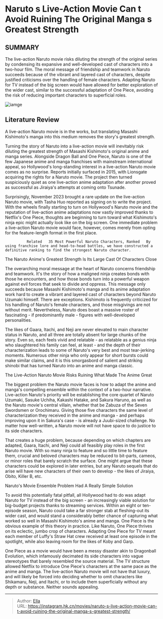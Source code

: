 # Naruto s Live-Action Movie Can t Avoid Ruining The Original Manga s Greatest Strength


## SUMMARY 



  The live-action Naruto movie risks diluting the strength of the original series by condensing its expansive and well-developed cast of characters into a two-hour film.   The moral message of friendship and teamwork in Naruto succeeds because of the vibrant and layered cast of characters, despite justified criticisms over the handling of female characters.   Adapting Naruto for TV instead of the big screen would have allowed for better exploration of the wider cast, similar to the successful adaptation of One Piece, avoiding the risk of reducing important characters to superficial roles.  

![iamge](https://static1.srcdn.com/wordpress/wp-content/uploads/2023/12/naruto-and-the-konoha-11-in-naruto.jpg)

## Literature Review
A live-action Naruto movie is in the works, but translating Masashi Kishimoto&#39;s manga into this medium removes the story&#39;s greatest strength.




Turning the story of Naruto into a live-action movie will inevitably risk diluting the greatest strength of Masashi Kishimoto&#39;s original anime and manga series. Alongside Dragon Ball and One Piece, Naruto is one of the few Japanese anime and manga franchises with mainstream international appeal, so Hollywood&#39;s long-standing interest in a live-action Naruto movie comes as no surprise. Reports initially surfaced in 2015, with Lionsgate acquiring the rights for a Naruto movie. The project then turned suspiciously quiet as one live-action anime adaptation after another proved as successful as Jiraiya&#39;s attempts at coming onto Tsunade.




Surprisingly, November 2023 brought a rare update on the live-action Naruto movie, with Tasha Huo reported as signing on to write the project. With the wheels finally starting to turn on Hollywood&#39;s Naruto movie and the reputation of live-action anime adaptations now vastly improved thanks to Netflix&#39;s One Piece, thoughts are beginning to turn toward what Kishimoto&#39;s ninja epic might actually look like on the big screen. One immediate problem a live-action Naruto movie would face, however, comes merely from opting for the feature-length format in the first place.

              Related   35 Most Powerful Naruto Characters, Ranked   By using franchise lore and head-to-head battles, we have constructed a definitive ranking to find the strongest Naruto character.    


 The Naruto Anime&#39;s Greatest Strength Is Its Large Cast Of Characters 
   Close     




The overarching moral message at the heart of Naruto concerns friendship and teamwork. It&#39;s the story of how a maligned ninja creates bonds with those he encounters, and how those bonds turn into a powerful weapon against evil forces that seek to divide and oppress. This message only succeeds because Masashi Kishimoto&#39;s manga and its anime adaptation work hard to create a vibrant and layered cast of characters beyond Naruto Uzumaki himself. There are exceptions. Kishimoto is frequently criticized for his handling of Naruto&#39;s female characters, and those misgivings are not without merit. Nevertheless, Naruto does boast a massive roster of fascinating - if predominantly male - figures with well-developed personalities.

The likes of Gaara, Itachi, and Neji are never elevated to main character status in Naruto, and all three are totally absent for large chunks of the story. Even so, each feels vivid and relatable - as relatable as a genius ninja who slaughtered his family can feel, at least - and the depth of their characterization leads to some of Naruto&#39;s very best and most tear-jerking moments. Numerous other ninja who only appear for short bursts could make similar claims, and it is this smorgasbord of salient and striking shinobi that has turned Naruto into an anime and manga classic.






 The Live-Action Naruto Movie Risks Ruining What Made The Anime Great 
          

The biggest problem the Naruto movie faces is how to adapt the anime and manga&#39;s compelling ensemble within the context of a two-hour narrative. Live-action Naruto&#39;s priority will be establishing the core quartet of Naruto Uzumaki, Sasuke Uchiha, Kakashi Hatake, and Sakura Haruno, as well as the Naruto movie&#39;s central villain, whether that be Zabuza of the Seven Swordsmen or Orochimaru. Giving those five characters the same level of characterization they received in the anime and manga - and perhaps improving upon it in Sakura&#39;s case - is already a Juubi-sized challenge. No matter how well-written, a Naruto movie will not have space to do justice to its side characters.

That creates a huge problem, because depending on which chapters are adapted, Gaara, Itachi, and Neji could all feasibly play roles in the first Naruto movie. With so many ninja to feature and so little time to feature them, crucial and beloved characters may be reduced to bit-parts, cameos, or minor roles that barely scratch the surface. One might argue that these characters could be explored in later entries, but any Naruto sequels that do arise will have new characters of their own to develop - the likes of Jiraiya, Obito, Killer B, etc.






 Naruto&#39;s Movie Ensemble Problem Had A Really Simple Solution 
          

To avoid this potentially fatal pitfall, all Hollywood had to do was adapt Naruto for TV instead of the big screen - an increasingly viable solution for big-budget projects thanks to streaming services. Within an eight or ten-episode season, Naruto could take a far stronger stab at fleshing-out its wider cast, and would stand a considerably better chance of capturing what worked so well in Masashi Kishimoto&#39;s anime and manga. One Piece is the obvious example of this theory in practice. Like Naruto, One Piece thrives on its eclectic, jumbo crop of characters. Adapting One Piece for TV meant each member of Luffy&#39;s Straw Hat crew received at least one episode in the spotlight, while also leaving room for the likes of Koby and Garp.

One Piece as a movie would have been a messy disaster akin to Dragonball Evolution, which infamously decimated its side characters into vague stereotypes that barely resembled the source material. The TV structure allowed Netflix to introduce One Piece&#39;s characters at the same pace as the anime and manga. The live-action Naruto movie will not have that luxury, and will likely be forced into deciding whether to omit characters like Shikamaru, Neji, and Itachi, or to include them superficially without any depth or substance. Neither sounds appealing.






---

> Author: [Ella](https://instagram.hk.cn/)  
> URL: https://instagram.hk.cn/movies/naruto-s-live-action-movie-can-t-avoid-ruining-the-original-manga-s-greatest-strength/  

